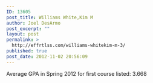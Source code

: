 ```yaml
---
ID: 13605
post_title: Williams White,Kim M
author: Joel DesArmo
post_excerpt: ""
layout: post
permalink: >
  http://effrtlss.com/williams-whitekim-m-3/
published: true
post_date: 2012-11-02 20:56:09
---
```

<p>Average GPA in Spring 2012 for first course listed: 3.668</p>
